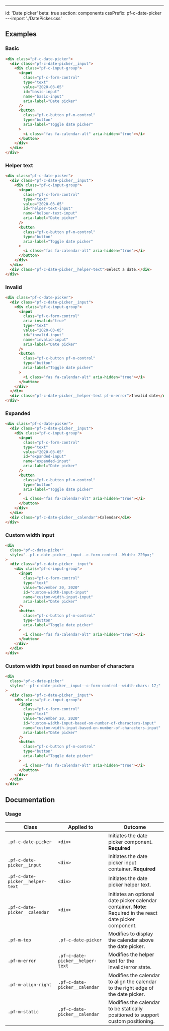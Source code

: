 ---
id: 'Date picker'
beta: true
section: components
cssPrefix: pf-c-date-picker
---import './DatePicker.css'

## Examples

### Basic

```html
<div class="pf-c-date-picker">
  <div class="pf-c-date-picker__input">
    <div class="pf-c-input-group">
      <input
        class="pf-c-form-control"
        type="text"
        value="2020-03-05"
        id="basic-input"
        name="basic-input"
        aria-label="Date picker"
      />
      <button
        class="pf-c-button pf-m-control"
        type="button"
        aria-label="Toggle date picker"
      >
        <i class="fas fa-calendar-alt" aria-hidden="true"></i>
      </button>
    </div>
  </div>
</div>

```

### Helper text

```html
<div class="pf-c-date-picker">
  <div class="pf-c-date-picker__input">
    <div class="pf-c-input-group">
      <input
        class="pf-c-form-control"
        type="text"
        value="2020-03-05"
        id="helper-text-input"
        name="helper-text-input"
        aria-label="Date picker"
      />
      <button
        class="pf-c-button pf-m-control"
        type="button"
        aria-label="Toggle date picker"
      >
        <i class="fas fa-calendar-alt" aria-hidden="true"></i>
      </button>
    </div>
  </div>
  <div class="pf-c-date-picker__helper-text">Select a date.</div>
</div>

```

### Invalid

```html
<div class="pf-c-date-picker">
  <div class="pf-c-date-picker__input">
    <div class="pf-c-input-group">
      <input
        class="pf-c-form-control"
        aria-invalid="true"
        type="text"
        value="2020-03-05"
        id="invalid-input"
        name="invalid-input"
        aria-label="Date picker"
      />
      <button
        class="pf-c-button pf-m-control"
        type="button"
        aria-label="Toggle date picker"
      >
        <i class="fas fa-calendar-alt" aria-hidden="true"></i>
      </button>
    </div>
  </div>
  <div class="pf-c-date-picker__helper-text pf-m-error">Invalid date</div>
</div>

```

### Expanded

```html
<div class="pf-c-date-picker">
  <div class="pf-c-date-picker__input">
    <div class="pf-c-input-group">
      <input
        class="pf-c-form-control"
        type="text"
        value="2020-03-05"
        id="expanded-input"
        name="expanded-input"
        aria-label="Date picker"
      />
      <button
        class="pf-c-button pf-m-control"
        type="button"
        aria-label="Toggle date picker"
      >
        <i class="fas fa-calendar-alt" aria-hidden="true"></i>
      </button>
    </div>
  </div>
  <div class="pf-c-date-picker__calendar">Calendar</div>
</div>

```

### Custom width input

```html
<div
  class="pf-c-date-picker"
  style="--pf-c-date-picker__input--c-form-control--Width: 220px;"
>
  <div class="pf-c-date-picker__input">
    <div class="pf-c-input-group">
      <input
        class="pf-c-form-control"
        type="text"
        value="November 20, 2020"
        id="custom-width-input-input"
        name="custom-width-input-input"
        aria-label="Date picker"
      />
      <button
        class="pf-c-button pf-m-control"
        type="button"
        aria-label="Toggle date picker"
      >
        <i class="fas fa-calendar-alt" aria-hidden="true"></i>
      </button>
    </div>
  </div>
</div>

```

### Custom width input based on number of characters

```html
<div
  class="pf-c-date-picker"
  style="--pf-c-date-picker__input--c-form-control--width-chars: 17;"
>
  <div class="pf-c-date-picker__input">
    <div class="pf-c-input-group">
      <input
        class="pf-c-form-control"
        type="text"
        value="November 20, 2020"
        id="custom-width-input-based-on-number-of-characters-input"
        name="custom-width-input-based-on-number-of-characters-input"
        aria-label="Date picker"
      />
      <button
        class="pf-c-button pf-m-control"
        type="button"
        aria-label="Toggle date picker"
      >
        <i class="fas fa-calendar-alt" aria-hidden="true"></i>
      </button>
    </div>
  </div>
</div>

```

## Documentation

### Usage

| Class                            | Applied to                       | Outcome                                                                                                      |
| -------------------------------- | -------------------------------- | ------------------------------------------------------------------------------------------------------------ |
| `.pf-c-date-picker`              | `<div>`                          | Initiates the date picker component. **Required**                                                            |
| `.pf-c-date-picker__input`       | `<div>`                          | Initiates the date picker input container. **Required**                                                      |
| `.pf-c-date-picker__helper-text` | `<div>`                          | Initiates the date picker helper text.                                                                       |
| `.pf-c-date-picker__calendar`    | `<div>`                          | Initiates an optional date picker calendar container. **Note:** Required in the react date picker component. |
| `.pf-m-top`                      | `.pf-c-date-picker`              | Modifies to display the calendar above the date picker.                                                      |
| `.pf-m-error`                    | `.pf-c-date-picker__helper-text` | Modifies the helper text for the invalid/error state.                                                        |
| `.pf-m-align-right`              | `.pf-c-date-picker__calendar`    | Modifies the calendar to align the calendar to the right edge of the date picker.                            |
| `.pf-m-static`                   | `.pf-c-date-picker__calendar`    | Modifies the calendar to be statically positioned to support custom positioning.                             |
